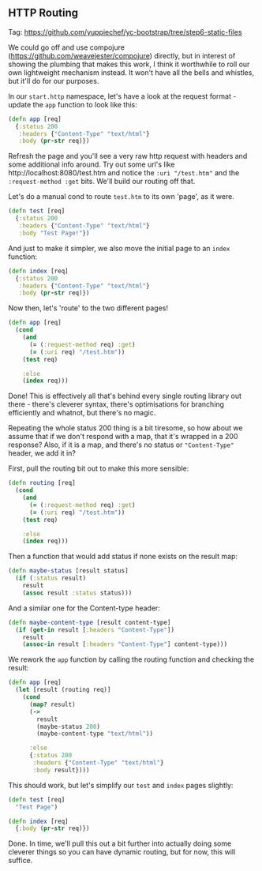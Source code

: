 ## HTTP Routing

Tag: https://github.com/yuppiechef/yc-bootstrap/tree/step6-static-files

We could go off and use compojure (https://github.com/weavejester/compojure) directly, but in interest of showing the plumbing that makes this work, I think it worthwhile to roll our own lightweight mechanism instead. It won't have all the bells and whistles, but it'll do for our purposes.

In our `start.http` namespace, let's have a look at the request format - update the `app` function to look like this:

```clojure
(defn app [req]
  {:status 200
   :headers {"Content-Type" "text/html"}
   :body (pr-str req)})
```

Refresh the page and you'll see a very raw http request with headers and some additional info around. Try out some url's like http://localhost:8080/test.htm and notice the `:uri "/test.htm"` and the `:request-method :get` bits. We'll build our routing off that.

Let's do a manual cond to route `test.htm` to its own 'page', as it were.

```clojure
(defn test [req]
  {:status 200
   :headers {"Content-Type" "text/html"}
   :body "Test Page!"})
```

And just to make it simpler, we also move the initial page to an `index` function:

```clojure
(defn index [req]
  {:status 200
   :headers {"Content-Type" "text/html"}
   :body (pr-str req)})
```

Now then, let's 'route' to the two different pages!

```clojure
(defn app [req]
  (cond
    (and
      (= (:request-method req) :get)
      (= (:uri req) "/test.htm"))
    (test req)

    :else
    (index req)))
```

Done! This is effectively all that's behind every single routing library out there - there's cleverer syntax, there's optimisations for branching efficiently and whatnot, but there's no magic.

Repeating the whole status 200 thing is a bit tiresome, so how about we assume that if we don't respond with a map, that it's wrapped in a 200 response? Also, if it is a map, and there's no status or `"Content-Type"` header, we add it in?

First, pull the routing bit out to make this more sensible:

```clojure
(defn routing [req]
  (cond
    (and
      (= (:request-method req) :get)
      (= (:uri req) "/test.htm"))
    (test req)

    :else
    (index req)))
``` 

Then a function that would add status if none exists on the result map:

```clojure
(defn maybe-status [result status]
  (if (:status result)
    result
    (assoc result :status status)))
```

And a similar one for the Content-type header:

```clojure
(defn maybe-content-type [result content-type]
  (if (get-in result [:headers "Content-Type"])
    result
    (assoc-in result [:headers "Content-Type"] content-type)))
```

We rework the `app` function by calling the routing function and checking the result:

```clojure
(defn app [req]
  (let [result (routing req)]
    (cond
      (map? result)
      (->
        result
        (maybe-status 200)
        (maybe-content-type "text/html"))

      :else
      {:status 200
       :headers {"Content-Type" "text/html"}
       :body result})))
```

This should work, but let's simplify our `test` and `index` pages slightly:

```clojure
(defn test [req]
  "Test Page")

(defn index [req]
  {:body (pr-str req)})
```

Done. In time, we'll pull this out a bit further into actually doing some cleverer things so you can have dynamic routing, but for now, this will suffice.